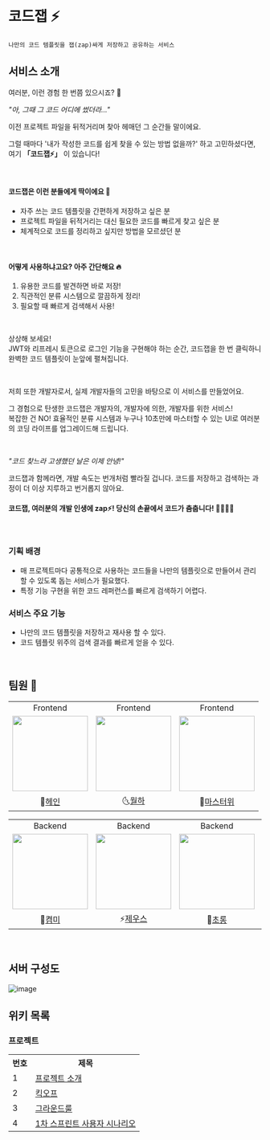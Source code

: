 # 코드잽 ⚡

```
나만의 코드 템플릿을 잽(zap)싸게 저장하고 공유하는 서비스
```

## 서비스 소개

여러분, 이런 경험 한 번쯤 있으시죠? 🤔

*"아, 그때 그 코드 어디에 썼더라..."*

이전 프로젝트 파일을 뒤적거리며 찾아 헤매던 그 순간들 말이에요.

그럴 때마다 '내가 작성한 코드를 쉽게 찾을 수 있는 방법 없을까?' 하고 고민하셨다면, 여기 **「코드잽⚡️」** 이 있습니다!

<br>

#### 코드잽은 이런 분들에게 딱이에요 🙌

- 자주 쓰는 코드 템플릿을 간편하게 저장하고 싶은 분
- 프로젝트 파일을 뒤적거리는 대신 필요한 코드를 빠르게 찾고 싶은 분
- 체계적으로 코드를 정리하고 싶지만 방법을 모르셨던 분

<br>

#### 어떻게 사용하냐고요? 아주 간단해요 🔥

1. 유용한 코드를 발견하면 바로 저장!
2. 직관적인 분류 시스템으로 깔끔하게 정리!
3. 필요할 때 빠르게 검색해서 사용!

<br>

상상해 보세요!  
JWT와 리프레시 토큰으로 로그인 기능을 구현해야 하는 순간, 코드잽을 한 번 클릭하니 완벽한 코드 템플릿이 눈앞에 펼쳐집니다.

<br>

저희 또한 개발자로서, 실제 개발자들의 고민을 바탕으로 이 서비스를 만들었어요.

그 경험으로 탄생한 코드잽은 개발자의, 개발자에 의한, 개발자를 위한 서비스!  
복잡한 건 NO! 효율적인 분류 시스템과 누구나 10초만에 마스터할 수 있는 UI로 여러분의 코딩 라이프를 업그레이드해 드립니다.

<br>

*"코드 찾느라 고생했던 날은 이제 안녕!"*

코드잽과 함께라면, 개발 속도는 번개처럼 빨라질 겁니다. 코드를 저장하고 검색하는 과정이 더 이상 지루하고 번거롭지 않아요.

#### 코드잽, 여러분의 개발 인생에 zap⚡️! 당신의 손끝에서 코드가 춤춥니다! 🕺🏻💃🏻

<br>

### 기획 배경

- 매 프로젝트마다 공통적으로 사용하는 코드들을 나만의 템플릿으로 만들어서 관리할 수 있도록 돕는 서비스가 필요했다.
- 특정 기능 구현을 위한 코드 레퍼런스를 빠르게 검색하기 어렵다.

### 서비스 주요 기능

- 나만의 코드 템플릿을 저장하고 재사용 할 수 있다.
- 코드 템플릿 위주의 검색 결과를 빠르게 얻을 수 있다.

<br>

## 팀원 🐣

<table align="center">
  <tr>
    <td align="center">Frontend</td>
    <td align="center">Frontend</td>
    <td align="center">Frontend</td>
  </tr>
  <tr>
    <td>
      <a href="https://github.com/Hain-tain">
        <img src="https://avatars.githubusercontent.com/u/157036488?v=4" width="150" style="max-width: 100%;">
      </a>
    </td>
    <td>
      <a href="https://github.com/vi-wolhwa">
        <img src="https://avatars.githubusercontent.com/u/52562061?v=4" width="150" style="max-width: 100%;">
      </a>
    </td>
    <td>
      <a href="https://github.com/Jaymyong66">
        <img src="https://avatars.githubusercontent.com/u/78201530?v=4" width="150" style="max-width: 100%;">
      </a>
    </td>
  <tr>
  <tr>
    <td align="center">
      🍓<a href="https://github.com/Hain-tain">헤인</a>
    </td>
    <td align="center">
      🌜<a href="https://github.com/vi-wolhwa">월하</a>
    </td>
    <td align="center">
      🔪<a href="https://github.com/Jaymyong66">마스터위</a>
    </td>
  </tr>
</table>
<table align="center">
  <tr>
    <td align="center">Backend</td>
    <td align="center">Backend</td>
    <td align="center">Backend</td>
    <td align="center">Backend</td>
    <td align="center">Backend</td>
  </tr>
  <tr>
    <td>
      <a href="https://github.com/kyum-q">
        <img src="https://avatars.githubusercontent.com/u/109158497?v=4" width="150" style="max-width: 100%;">
      </a>
    </td>
    <td>
      <a href="https://github.com/zeus6768">
        <img src="https://avatars.githubusercontent.com/u/81848498?v=4" width="150" style="max-width: 100%;">
      </a>
    </td>
    <td>
      <a href="https://github.com/HoeSeong123">
        <img src="https://avatars.githubusercontent.com/u/125939503?v=4" width="150" style="max-width: 100%;">
      </a>
    </td>
    <td>
      <a href="https://github.com/jminkkk">
        <img src="https://avatars.githubusercontent.com/u/102847513?v=4" width="150" style="max-width: 100%;">
      </a>
    </td>
    <td>
      <a href="https://github.com/zangsu">
        <img src="https://avatars.githubusercontent.com/u/76612738?v=4" width="150" style="max-width: 100%;">
      </a>
    </td>
  <tr>
  <tr>
    <td align="center">
      🐰<a href="https://github.com/kyum-q">켬미</a>
    </td>
    <td align="center">
      ⚡<a href="https://github.com/zeus6768">제우스</a>
    </td>
    <td align="center">
      🤩<a href="https://github.com/HoeSeong123">초롱</a>
    </td>
    <td align="center">
      🍀<a href="https://github.com/jminkkk">몰리</a>
    </td>
    <td align="center">
      👍<a href="https://github.com/zangsu">짱수</a>
    </td>
  </tr>
</table>

<br>

## 서버 구성도

![image](https://github.com/user-attachments/assets/f1c980e5-915b-49ee-93aa-a8c11db33169)

## 위키 목록

### 프로젝트

<table>
<tr><th>번호</th><th>제목</th>
<tr><td> 1 </td><td> <a href="https://github.com/woowacourse-teams/2024-code-zap/wiki/%ED%94%84%EB%A1%9C%EC%A0%9D%ED%8A%B8-%EC%86%8C%EA%B0%9C">프로젝트 소개</a> </td>
<tr><td> 2 </td><td> <a href="https://github.com/woowacourse-teams/2024-code-zap/wiki/%ED%82%A5%EC%98%A4%ED%94%84">킥오프</a> </td>
<tr><td> 3 </td><td> <a href="https://github.com/woowacourse-teams/2024-code-zap/wiki/%EA%B7%B8%EB%9D%BC%EC%9A%B4%EB%93%9C%EB%A3%B0">그라운드룰</a> </td>
<tr><td> 4 </td><td> <a href="https://github.com/woowacourse-teams/2024-code-zap/wiki/1%EC%B0%A8-%EC%8A%A4%ED%94%84%EB%A6%B0%ED%8A%B8-%EC%82%AC%EC%9A%A9%EC%9E%90-%EC%8B%9C%EB%82%98%EB%A6%AC%EC%98%A4">1차 스프린트 사용자 시나리오</a> </td>
</table>
